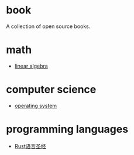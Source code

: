 # book

A collection of open source books.

# math

- [linear algebra](https://github.com/zlotus/notes-linear-algebra)

# computer science

- [operating system](https://github.com/rcore-os/rCore-Tutorial-Book-v3)

# programming languages

- [Rust语言圣经](https://course.rs/about-book.html)



